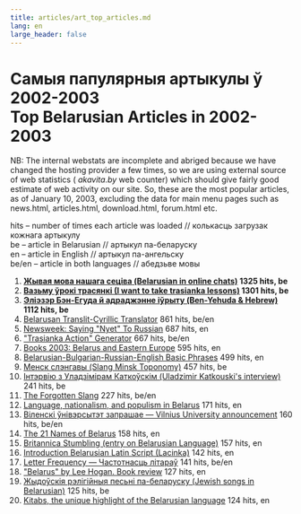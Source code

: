 ```yaml
---
title: articles/art_top_articles.md 
lang: en
large_header: false
---
```



<h1 id="самыя-папулярныя-артыкулы-ў-2002-2003-top-belarusian-articles-in-2002-2003">Самыя папулярныя артыкулы ў 2002-2003<br />
Top Belarusian Articles in 2002-2003</h1>

NB: The internal webstats are incomplete and abriged because we have changed the hosting provider a few times, so we are using external source of web statistics ( *akavita.by*  web counter) which should give fairly good estimate of web activity on our site. So, these are the most popular articles, as of January 10, 2003, excluding the data for main menu pages such as news.html, articles.html, download.html, forum.html etc.


<span class="small">hits – number of times each article was loaded // колькасць загрузак кожнага артыкулу<br />
be – article in Belarusian // артыкул па-беларуску<br />
en – article in English // артыкул па-ангельску<br />
be/en – article in both languages // абедзьве мовы<br />
</span>

<ol>
<li><strong><a href="http://www.pravapis.org/articles/art_netspeak.html">Жывая мова нашага сеціва (Belarusian in online chats)</a> 1325 hits, be</strong></li>
<li><strong><a href="http://www.pravapis.org/articles/art_trasianka1.html">Вазьму ўрокi трасянкi (I want to take trasianka lessons)</a> 1301 hits, be</strong></li>
<li><strong><a href="http://www.pravapis.org/articles/art_hebrew1.html">Эліэзэр Бэн-Егуда й адраджэнне іўрыту (Ben-Yehuda &amp; Hebrew)</a> 1112 hits, be</strong></li>
<li><a href="http://www.pravapis.org/translator.html">Belarusan Translit-Cyrillic Translator</a> 861 hits, be/en</li>
<li><a href="http://www.pravapis.org/articles/art_no_russian.html">Newsweek: Saying "Nyet" To Russian</a> 687 hits, en</li>
<li><a href="http://www.pravapis.org/trasianka.html">"Trasianka Action" Generator</a> 667 hits, be/en</li>
<li><a href="http://www.pravapis.org/books2003.html">Books 2003: Belarus and Eastern Europe</a> 595 hits, en</li>
<li><a href="http://www.pravapis.org/articles/art_phrases1.html">Belarusian-Bulgarian-Russian-English Basic Phrases</a> 499 hits, en</li>
<li><a href="http://www.pravapis.org/articles/art_minsk1.html">Менск слэнгавы (Slang Minsk Toponomy)</a> 457 hits, be</li>
<li><a href="http://www.pravapis.org/articles/art_alice_interview.html">Інтэрвію з Уладзімірам Каткоўскім (Uladzimir Katkouski's interview)</a> 241 hits, be</li>
<li><a href="http://www.pravapis.org/articles/art_top100.html">The Forgotten Slang</a> 227 hits, be/en</li>
<li><a href="http://www.pravapis.org/articles/art_goujon1.html">Language, nationalism, and populism in Belarus</a> 171 hits, en</li>
<li><a href="http://www.pravapis.org/articles/art_wilno_university.html">Віленскі ўнівэрсытэт запрашае — Vilnius University announcement</a> 160 hits, be/en</li>
<li><a href="http://www.pravapis.org/articles/art_belarus_name.html">The 21 Names of Belarus</a> 158 hits, en</li>
<li><a href="http://www.pravapis.org/articles/art_brit.html">Britannica Stumbling (entry on Belarusian Language)</a> 157 hits, en</li>
<li><a href="http://www.pravapis.org/articles/art_lac1.html">Introduction Belarusian Latin Script (Lacinka)</a> 142 hits, en</li>
<li><a href="http://www.pravapis.org/articles/art_letter_frequency.html">Letter Frequency — Частотнасць літараў</a> 141 hits, be/en</li>
<li><a href="http://www.pravapis.org/articles/art_belarus_hogan.html">"Belarus" by Lee Hogan. Book review</a> 127 hits, en</li>
<li><a href="http://www.pravapis.org/articles/art_jewish_belarus.html">Жыдоўскія рэлігійныя песьні па-беларуску (Jewish songs in Belarusian)</a> 125 hits, be</li>
<li><a href="http://www.pravapis.org/articles/art_kitab1_en.html">Kitabs, the unique highlight of the Belarusian language</a> 124 hits, en</li>
</ol>

